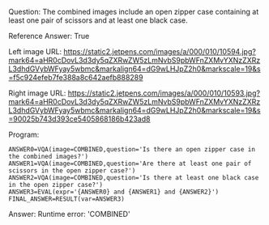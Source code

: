 Question: The combined images include an open zipper case containing at least one pair of scissors and at least one black case.

Reference Answer: True

Left image URL: https://static2.jetpens.com/images/a/000/010/10594.jpg?mark64=aHR0cDovL3d3dy5qZXRwZW5zLmNvbS9pbWFnZXMvYXNzZXRzL3dhdGVybWFyay5wbmc&markalign64=dG9wLHJpZ2h0&markscale=19&s=f5c924efeb7fe388a8c642aefb888289

Right image URL: https://static2.jetpens.com/images/a/000/010/10593.jpg?mark64=aHR0cDovL3d3dy5qZXRwZW5zLmNvbS9pbWFnZXMvYXNzZXRzL3dhdGVybWFyay5wbmc&markalign64=dG9wLHJpZ2h0&markscale=19&s=90025b743d393ce5405868186b423ad8

Program:

```
ANSWER0=VQA(image=COMBINED,question='Is there an open zipper case in the combined images?')
ANSWER1=VQA(image=COMBINED,question='Are there at least one pair of scissors in the open zipper case?')
ANSWER2=VQA(image=COMBINED,question='Is there at least one black case in the open zipper case?')
ANSWER3=EVAL(expr='{ANSWER0} and {ANSWER1} and {ANSWER2}')
FINAL_ANSWER=RESULT(var=ANSWER3)
```
Answer: Runtime error: 'COMBINED'

